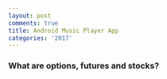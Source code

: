 ```yaml
---
layout: post
comments: true
title: Android Music Player App
categories: '2017'
---
```


### What are options, futures and stocks?
